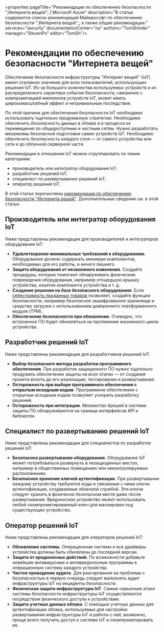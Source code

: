 <properties
   pageTitle="Рекомендации по обеспечению безопасности ";Интернета вещей"; | Microsoft Azure"
   description="В статье содержится список рекомендаций Майкрософт по обеспечению безопасности ";Интернета вещей";, а также общие рекомендации."
   services="security"
   documentationCenter="na"
   authors="TomShinder"
   manager="StevenPo"
   editor="TomSh"/>

<tags
   ms.service="security"
   ms.devlang="na"
   ms.topic="article"
   ms.tgt_pltfrm="na"
   ms.workload="na"
   ms.date="05/18/2016"
   ms.author="yurid"/>

# Рекомендации по обеспечению безопасности "Интернета вещей"

Обеспечение безопасности инфраструктуры "Интернет вещей" (IoT) имеет огромное значение для всех пользователей, использующих решения IoT. Из-за большого количества используемых устройств и их распределенного характера событие безопасности, связанное с компрометацией миллионов устройств IoT, может иметь широкомасштабный эффект и нетривиальные последствия.

По этой причине для обеспечения безопасности IoT необходимо использовать тщательно продуманную стратегию. Необходимо обеспечить безопасность данных в облаке и в процессе их перемещения по общедоступным и частным сетям. Нужно разработать механизмы безопасной подготовки самих устройств IoT. Необходимо обеспечить безопасность каждого слоя — от самого устройства или сети и до облачной серверной части.

Рекомендации в отношении IoT можно сгруппировать по таким категориям:

- производитель или интегратор оборудования IoT;
- разработчик решений IoT;
- специалист по развертыванию решений IoT;
- оператор решений IoT.

В этой статье перечислены [рекомендации по обеспечению безопасности "Интернета вещей"](../iot-suite/iot-security-best-practices.md). Дополнительные сведения см. в этой статье.

## Производитель или интегратор оборудования IoT

Ниже представлены рекомендации для производителей и интеграторов оборудования IoT:

- **Удовлетворение минимальных требований к оборудованию**. Оборудование должно содержать минимум компонентов, необходимых для его работы, и ничего лишнего. 
- **Защита оборудования от незаконного изменения**. Создайте процедуры, которые помогают обнаруживать физические повреждения оборудования, например отошедшую крышку устройства, изъятие компонента устройства и т. д. 
- **Создание решения на базе безопасного оборудования**. Если [себестоимость проданных товаров](https://en.wikipedia.org/wiki/Cost_of_goods_sold) позволяет, создайте функции безопасности, например безопасное зашифрованное хранилище и средство загрузки с использованием доверенного платформенного модуля (TPM).
- **Обеспечение безопасности при обновлении**. Очевидно, что встроенное ПО будет обновляться на протяжении жизненного цикла устройства.

## Разработчик решений IoT

Ниже представлены рекомендации для разработчиков решений IoT:

- **Выбор безопасного метода разработки программного обеспечения**. При разработке защищенного ПО нужно тщательно продумать обеспечение защиты на всех этапах — от создания проекта вплоть до его реализации, тестирования и развертывания.
- **Осторожность при выборе программного обеспечения с открытым исходным кодом**. Программное обеспечение с открытым исходным кодом позволяет ускорить разработку решений.
- **Осторожность при интеграции**. Множество брешей в системе защиты ПО обнаруживаются на границе интерфейсов API и библиотек. 

## Специалист по развертыванию решений IoT

Ниже представлены рекомендации для специалистов по разработке решений IoT:

- **Безопасное развертывание оборудования**. Оборудование IoT может потребоваться развернуть в незащищенных местах, например в общественных помещениях или неконтролируемых расположениях.
- **Безопасное хранение ключей аутентификации**. При развертывании каждому устройству требуются коды и связанные с ними ключи аутентификации, создаваемые облачной службой. Эти ключи следует хранить в физически безопасном месте даже после развертывания. Вредоносное устройство может использовать любой скомпрометированный ключ для маскировки под существующее устройство.

## Оператор решений IoT

Ниже представлены рекомендации для операторов решений IoT:

- **Обновление системы**. Операционная система и все драйверы устройства должны быть обновлены до последней версии. 
- **Защита от вредоносных действий**. По возможности добавьте новейшие антивирусные и антивредоносные программы в операционную систему каждого устройства. 
- **Частое проведение аудита**. Для реагирования на проблемы с безопасностью в первую очередь следует выполнять аудит инфраструктуры IoT на инциденты безопасности.
- **Физическая защита инфраструктуры IoT**. Самые серьезные атаки системы безопасности инфраструктуры IoT осуществляются посредством физического доступа к устройствам.
- **Защита учетных данных облака**. С помощью учетных данных для аутентификации облака, используемых для настройки развертывания инфраструктуры IoT и работы с ней, возможно, проще всего получить доступ к системе IoT и скомпрометировать ее. 

<!---HONumber=AcomDC_0525_2016-->